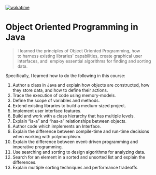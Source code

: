 [![wakatime](https://wakatime.com/badge/github/Verisimilitude11/UCSD-Object-Oriented-Programming-in-Java.svg)](https://wakatime.com/badge/github/Verisimilitude11/UCSD-Object-Oriented-Programming-in-Java)

# Object Oriented Programming in Java
> I learned the principles of Object Oriented Programming, how to harness existing libraries' capabilities, create graphical user interfaces, and  employ essential algorithms for finding and sorting data.

Specifically, I learned how to do the following in this course:
1. Author a class in Java and explain how objects are constructed, how they store data, and how to define their actions.
2. Trace the execution of code using memory-models.
3. Define the scope of variables and methods.
4. Extend existing libraries to build a medium-sized project.
5. Implement user interface features.
6. Build and work with a class hierarchy that has multiple levels.
7. Explain “is-a” and “has-a” relationships between objects.
8. Author code which implements an Interface.
9. Explain the difference between compile-time and run-time decisions when working with polymorphism.
10. Explain the difference between event-driven programming and imperative programming.
11. Use searching and sorting to design algorithms for analyzing data.
12. Search for an element in a sorted and unsorted list and explain the differences.
13. Explain multiple sorting techniques and performance tradeoffs.
